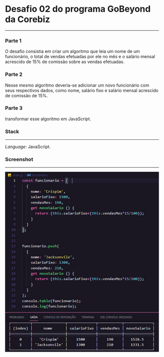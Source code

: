# Desafio 02 do programa GoBeyond da Corebiz
---------------------------------------------------------------------------------

### Parte 1
O desafio consistia em criar um algoritmo que leia um nome de um funcionário,
o total de vendas efetuadas por ele no mês e o salário mensal acrescido de 
15% de comissão sobre as vendas efetuadas.

### Parte 2
Nesse mesmo algoritmo deveria-se adicionar um novo funcionário com 
seus respectivos dados, como nome, salário fixo e salário mensal
acrescido de comissão de 15%.

### Parte 3
transformar esse algoritmo em JavaScript.

### Stack
-----------------------------------------------------------------------------------
*Language:* JavaScript.

### Screenshot
------------------------------------------------------------------------------------
![screenshot](https://github.com/Jonatas26lima/curso_frontend_GoBeyond/blob/main/desafio_02/screenshot.jpg)
